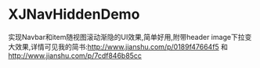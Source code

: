 # XJNavHiddenDemo
实现Navbar和item随视图滚动渐隐的UI效果,简单好用,附带header image下拉变大效果,详情可见我的简书:http://www.jianshu.com/p/0189f47664f5   和   http://www.jianshu.com/p/7cdf846b85cc
